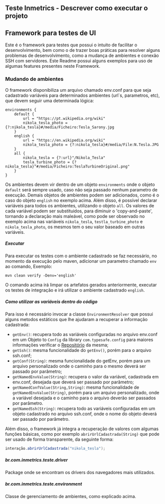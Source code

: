 ## Teste Inmetrics - Descrever como executar o projeto

## Framework para testes de UI 

Este é o framework para testes que possui o intuito de facilitar o desenvolvimento, bem como o de trazer boas práticas para resolver alguns problemas de desenvolvimento, como a mudança de ambientes e conexão SSH com servidores. Este Readme possui alguns exemplos para uso de algumas features presentes neste Framework.

### Mudando de ambientes

O framework disponibiliza um arquivo chamado env.conf para que seja cadastrado variáveis para determinados ambientes (url`s, parametros, etc), que devem seguir uma determinada lógica:

```
environments {
    default {
        url = "https://pt.wikipedia.org/wiki"
        nikola_tesla_photo = {?:nikola_tesla}#/media/Ficheiro:Tesla_Sarony.jpg
    }
    english {
        url = "https://en.wikipedia.org/wiki"
        nikola_tesla_photo = {?:nikola_tesla}#/media/File:N.Tesla.JPG
    }
    all {
        nikola_tesla = {?:url}"/Nikola_Tesla"
        tesla_turbine_photo = {?nikola_tesla}"#/media/Ficheiro:TeslaTurbineOriginal.png"
    }
}
```

Os ambientes devem vir dentro de um objeto `environments` onde o objeto `default` será sempre usado, caso não seja passado nenhum parametro de execução. Demais objetos de ambientes podem ser adicionados, como é o caso do objeto `english` no exemplo acima. Além disso, é possível declarar variáveis para todos os ambientes, utilizando o objeto `all`. Os valores de cada variável podem ser substituidos, para diminuir o 'copy-and-paste', tornando a declaração mais maleável, como pode ser observado no exemplo acima nas variáveis `nikola_tesla`, `testla_turbine_photo` e `nikola_tesla_photo`, os mesmos tem o seu valor baseado em outras variáveis.

##### *Executar*

Para executar os testes com o ambiente cadastrado se faz necessário, no momento da execução pelo maven, adicionar um parametro chamado `env` ao comando, Exemplo:

`mvn clean verify -Denv='english'`

O comando acima irá limpar os artefatos gerados anteriormente, executar os testes de integração e irá utilizar o ambiente cadastrado `english`.

##### *Como utilizar as variáveis dentro do código*

Para isso é necessário invocar a classe `EnvironmentResolver` que possui alguns metodos estáticos que lhe ajudaram a recuperar a informação cadastrada:

- `getEnv()`: recupera todo as variáveis configuradas no arquivo env.conf em um Objeto to `Config` da library `com.typesafe.config` para maiores informações verificar o [Repositório](https://github.com/lightbend/config) da mesma;
- `getSsh()`: mesma funcionalidade do `getEnv()`, porém para o arquivo ssh.conf;
- `getConf(String)`: mesma funcionalidade do getEnv, porém para um arquivo personalizado onde o caminho para o mesmo deverá ser passado por parâmetro;
- `getNamedEnvValue(String)`: recupera o valor da variável, cadastrada em env.conf, desejada que deverá ser passado por parâmetro;
- `getNamedConfValue(String,String)`: mesma funcionalidade de `getNamedEnvValue(String)`, porém para um arquivo personalizado, onde a variável desejada e o caminho para o arquivo deverão ser passados por parâmetro.
- `getNamedSsh(String)`: recupera todo as variáveis configuradas em um objeto cadastrado no arquivo ssh.conf, onde o nome do objeto deverá ser passado por parâmetro.

Além disso, o framework já integra a recuperação de valores com algumas funções básicas, como por exemplo `abrirUrlCadastrada(String)` que pode ser usado de forma transparente, da seguinte forma:

```java
interação.abrirUrlCadastrada("nikola_tesla");

```
##### *br.com.inmetrics.teste.driver*

Package onde se encontram os drivers dos navegadores mais utilizados.

##### *br.com.inmetrics.teste.environment*

Classe de gerenciamento de ambientes, como explicado acima.